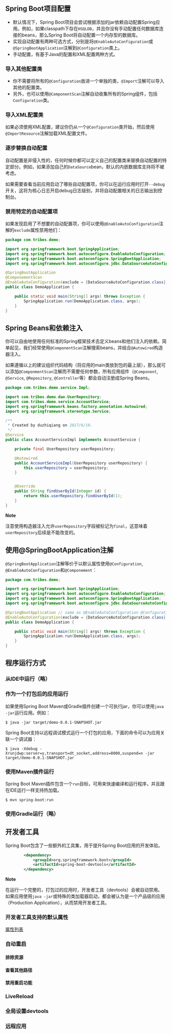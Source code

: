 ## Spring Boot项目配置

* 默认情况下，Spring Boot项目会尝试根据添加的jar依赖自动配置Spring应用。例如，如果classpath下存在`HSQLDB`，并且你没有手动配置任何数据库连接的beans，那么Spring Boot将自动配置一个内存型的数据库。
* 实现自动配置有两种可选方式，分别是将`@EnableAutoConfiguration`或`@SpringBootApplication`注解到`@Configuration`类上。
* 手动配置，有基于Java的配置和XML配置两种方式。

### 导入其他配置类

* 你不需要将所有的`@Configuration`放进一个单独的类，`@Import`注解可以导入其他的配置类。
* 另外，也可以使用`@ComponentScan`注解自动收集所有的Spring组件，包括`Configuration`类。

### 导入XML配置类

如果必须使用XML配置，建议你仍从一个`@Configuration`类开始，然后使用`@ImportResource`注解加载XML配置文件。

### 逐步替换自动配置

自动配置是非侵入性的，任何时候你都可以定义自己的配置类来替换自动配置的特定部分。例如，如果添加自己的` DataSource `bean，默认的内嵌数据库支持将不被考虑。

如果需要查看当前应用启动了哪些自动配置项，你可以在运行应用时打开`--debug`开关，这将为核心日志开启debug日志级别，并将自动配置相关的日志输出到控制台。

### 禁用特定的自动配置项

如果发现启用了不想要的自动配置项，你可以使用`@EnableAutoConfiguration`注解的`exclude`属性禁用他们：
```java
package com.tribes.demo;

import org.springframework.boot.SpringApplication;
import org.springframework.boot.autoconfigure.EnableAutoConfiguration;
import org.springframework.boot.autoconfigure.SpringBootApplication;
import org.springframework.boot.autoconfigure.jdbc.DataSourceAutoConfiguration;

@SpringBootApplication
@ComponementScan
@EnableAutoConfiguration(exclude = {DataSourceAutoConfiguration.class})
public class DemoApplication {

    public static void main(String[] args) throws Exception {
        SpringApplication.run(DemoApplication.class, args);
    }
}
```

## Spring Beans和依赖注入

你可以自由地使用任何标准的Spring框架技术去定义beans和他们注入的依赖。简单起见，我们经常使用`@ComponentScan`注解搜索beans，并结合`@Autowired`构造器注入。

如果遵循以上的建议组织代码结构（将应用的main类放到包的最上层），那么就可以添加`@ComponmentScan`注解而不需要任何参数，所有应用组件（`@Component`, `@Service`, `@Repository`, `@Controller`等）都会自动注册成Spring Beans。

```java
package com.tribes.demo.service.Impl;

import com.tribes.demo.dao.UserRepository;
import com.tribes.demo.service.AccountService;
import org.springframework.beans.factory.annotation.Autowired;
import org.springframework.stereotype.Service;

/**
 * Created by duzhiqiang on 2017/6/19.
 */
@Service
public class AccountServiceImpl implements AccountService {

    private final UserRepository userRepository;

    @Autowired
    public AccountServiceImpl(UserRepository userRepository) {
        this.userRepository = userRepository;
    }


    @Override
    public String findUserById(Integer id) {
        return this.userRepository.findUserById(1);
    }
}
```

**Note**

注意使用构造器注入允许`userRepository`字段被标记为`final`，这意味着`userRepository`后续是不能改变的。

## 使用@SpringBootApplication注解

`@SpringBootApplication`注解等价于以默认属性使用`@Configuration`, `@EnableAutoConfiguration`和`@Componement`：

```java
package com.tribes.demo;

import org.springframework.boot.SpringApplication;
import org.springframework.boot.autoconfigure.EnableAutoConfiguration;
import org.springframework.boot.autoconfigure.SpringBootApplication;
import org.springframework.boot.autoconfigure.jdbc.DataSourceAutoConfiguration;

@SpringBootApplication // same as @EnableAutoConfiguration @Configuration @ComponentScan
@EnableAutoConfiguration(exclude = {DataSourceAutoConfiguration.class})
public class DemoApplication {

    public static void main(String[] args) throws Exception {
        SpringApplication.run(DemoApplication.class, args);
    }
}
```

## 程序运行方式

### 从IDE中运行（略）

### 作为一个打包后的应用运行

如果使用Spring Boot Maven或Gradle插件创建一个可执行jar，你可以使用`java -jar`运行应用。例如：

`$ java -jar target/demo-0.0.1-SNAPSHOT.jar`

Spring Boot支持以远程调试模式运行一个打包的应用，下面的命令可以为应用关联一个调试器：

`$ java -Xdebug -Xrunjdwp:server=y,transport=dt_socket,address=8000,suspend=n -jar target/demo-0.0.1-SNAPSHOT.jar`

### 使用Maven插件运行

Spring Boot Maven插件包含一个`run`目标，可用来快速编译和运行程序，并且跟在IDE运行一样支持热加载。

`$ mvn spring-boot:run`

### 使用Gradle运行（略）

## 开发者工具

Spring Boot包含了一些额外的工具集，用于提升Spring Boot应用的开发体验。

```xml
        <dependency>
			<groupId>org.springframework.boot</groupId>
			<artifactId>spring-boot-devtools</artifactId>
		</dependency>
```

**Note**

在运行一个完整的，打包过的应用时，开发者工具（devtools）会被自动禁用。如果应用使用`java -jar`或特殊的类加载器启动，都会被认为是一个产品级的应用（Production Application），从而禁用开发者工具。

### 开发者工具支持的默认属性

[属性列表](https://github.com/spring-projects/spring-boot/tree/master/spring-boot-devtools/src/main/java/org/springframework/boot/devtools/env/DevToolsPropertyDefaultsPostProcessor.java)

### 自动重启

#### 排除资源

#### 查看其他路径

#### 禁用重启功能

### LiveReload

### 全局设置devtools

### 远程应用

